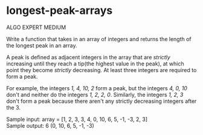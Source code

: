 # longest-peak-arrays

ALGO EXPERT MEDIUM

Write a function that takes in an array of integers and returns the 
length of the longest peak in an array.

A peak is defined as adjacent integers in the array that are *strictly* 
increasing until they reach a tip(the highest value in the peak), at which point
they become *strictly* decreasing. At least three integers are required to form 
a peak.

For example, the integers *1, 4, 10, 2* form a peak, but the integers *4, 0, 10*
don't and neither do the integers *1, 2, 2, 0*. Similarly, the integers *1, 2, 3* 
don't form a peak because there aren't any strictly decreasing integers after the 3. 

Sample input: array = [1, 2, 3, 3, 4, 0, 10, 6, 5, -1, -3, 2, 3] <br>
Sample output:         6 (0, 10, 6, 5, -1, -3)  
